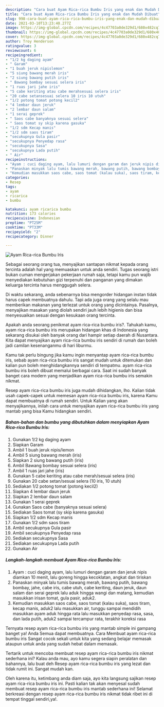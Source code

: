 ```yaml
---
description: "Cara buat Ayam Rica-rica Bumbu Iris yang enak dan Mudah Dibuat"
title: "Cara buat Ayam Rica-rica Bumbu Iris yang enak dan Mudah Dibuat"
slug: 998-cara-buat-ayam-rica-rica-bumbu-iris-yang-enak-dan-mudah-dibuat
date: 2021-03-10T13:23:40.277Z
image: https://img-global.cpcdn.com/recipes/4c47703a0de329d1/680x482cq70/ayam-rica-rica-bumbu-iris-foto-resep-utama.jpg
thumbnail: https://img-global.cpcdn.com/recipes/4c47703a0de329d1/680x482cq70/ayam-rica-rica-bumbu-iris-foto-resep-utama.jpg
cover: https://img-global.cpcdn.com/recipes/4c47703a0de329d1/680x482cq70/ayam-rica-rica-bumbu-iris-foto-resep-utama.jpg
author: Troy Henderson
ratingvalue: 3
reviewcount: 6
recipeingredient:
- "1/2 kg daging ayam"
- " Garam"
- "1 buah jeruk nipislemon"
- "5 siung bawang merah iris"
- "2 siung bawang putih iris"
- " Bawang bombay sesuai selera iris"
- "1 ruas jari jahe iris"
- "5 cabe keriting atau cabe merahsesuai selera iris"
- "20 cabe setansesuai selera 10 iris 10 utuh"
- "1/2 potong tomat potong kecil2"
- "4 lembar daun jeruk"
- "2 lembar daun salam"
- "1 serai geprek"
- " Saos cabe banyaknya sesuai selera"
- " Saos tomat sy skip karena gasuka"
- "1/2 sdm Kecap manis"
- "1/2 sdm saos tiram"
- "secukupnya Gula pasir"
- "secukupnya Penyedap rasa"
- "secukupnya Sasa"
- "secukupnya Lada putih"
- " Air"
recipeinstructions:
- "Ayam : cuci daging ayam, lalu lumuri dengan garam dan jeruk nipis diamkan 10 menit, lalu goreng hingga kecoklatan, angkat dan tiriskan"
- "Panaskan minyak lalu tumis bawang merah, bawang putih, bawang bombay, jahe, cabe iris, cabe utuh, cabe keriting, daun jeruk, daun salam dan serai geprek lalu aduk hingga wangi dan matang, kemudian masukkan irisan tomat, gula pasir, aduk2."
- "Kemudian masukkan saos cabe, saos tomat (kalau suka), saos tiram, kecap manis, aduk2 lalu masukkan air, tunggu sampai mendidih masukkan ayam aduk hingga rata lalu masukkan penyedap rasa, sasa, dan lada putih, aduk2 sampai tercampur rata, terakhir koreksi rasa"
categories:
- Resep
tags:
- ayam
- ricarica
- bumbu

katakunci: ayam ricarica bumbu 
nutrition: 173 calories
recipecuisine: Indonesian
preptime: "PT25M"
cooktime: "PT33M"
recipeyield: "2"
recipecategory: Dinner

---
```



![Ayam Rica-rica Bumbu Iris](https://img-global.cpcdn.com/recipes/4c47703a0de329d1/680x482cq70/ayam-rica-rica-bumbu-iris-foto-resep-utama.jpg)

Sebagai seorang orang tua, menyajikan santapan nikmat kepada orang tercinta adalah hal yang memuaskan untuk anda sendiri. Tugas seorang istri bukan cuman mengerjakan pekerjaan rumah saja, tetapi kamu pun wajib menyediakan kebutuhan gizi terpenuhi dan panganan yang dimakan keluarga tercinta harus menggugah selera.

Di waktu  sekarang, anda sebenarnya bisa mengorder hidangan instan tidak harus capek membuatnya dahulu. Tapi ada juga orang yang selalu mau memberikan makanan yang terlezat untuk orang yang dicintainya. Pasalnya, menyajikan masakan yang diolah sendiri jauh lebih higienis dan bisa menyesuaikan sesuai dengan kesukaan orang tercinta. 



Apakah anda seorang penikmat ayam rica-rica bumbu iris?. Tahukah kamu, ayam rica-rica bumbu iris merupakan hidangan khas di Indonesia yang sekarang disukai oleh banyak orang dari hampir setiap daerah di Nusantara. Kita dapat menyajikan ayam rica-rica bumbu iris sendiri di rumah dan boleh jadi camilan kesenanganmu di hari liburmu.

Kamu tak perlu bingung jika kamu ingin menyantap ayam rica-rica bumbu iris, sebab ayam rica-rica bumbu iris sangat mudah untuk ditemukan dan kalian pun boleh menghidangkannya sendiri di tempatmu. ayam rica-rica bumbu iris boleh dibuat memalui berbagai cara. Saat ini sudah banyak banget cara modern yang menjadikan ayam rica-rica bumbu iris semakin nikmat.

Resep ayam rica-rica bumbu iris juga mudah dihidangkan, lho. Kalian tidak usah capek-capek untuk memesan ayam rica-rica bumbu iris, karena Kamu dapat membuatnya di rumah sendiri. Untuk Kalian yang akan menyajikannya, inilah cara untuk menyajikan ayam rica-rica bumbu iris yang mantab yang bisa Kamu hidangkan sendiri.

<!--inarticleads1-->

##### Bahan-bahan dan bumbu yang dibutuhkan dalam menyiapkan Ayam Rica-rica Bumbu Iris:

1. Gunakan 1/2 kg daging ayam
1. Siapkan  Garam
1. Ambil 1 buah jeruk nipis/lemon
1. Ambil 5 siung bawang merah (iris)
1. Siapkan 2 siung bawang putih (iris)
1. Ambil  Bawang bombay sesuai selera (iris)
1. Ambil 1 ruas jari jahe (iris)
1. Gunakan 5 cabe keriting atau cabe merah/sesuai selera (iris)
1. Gunakan 20 cabe setan/sesuai selera (10 iris, 10 utuh)
1. Sediakan 1/2 potong tomat (potong kecil2)
1. Siapkan 4 lembar daun jeruk
1. Siapkan 2 lembar daun salam
1. Gunakan 1 serai geprek
1. Gunakan  Saos cabe (banyaknya sesuai selera)
1. Sediakan  Saos tomat (sy skip karena gasuka)
1. Siapkan 1/2 sdm Kecap manis
1. Gunakan 1/2 sdm saos tiram
1. Ambil secukupnya Gula pasir
1. Ambil secukupnya Penyedap rasa
1. Sediakan secukupnya Sasa
1. Sediakan secukupnya Lada putih
1. Gunakan  Air




<!--inarticleads2-->

##### Langkah-langkah membuat Ayam Rica-rica Bumbu Iris:

1. Ayam : cuci daging ayam, lalu lumuri dengan garam dan jeruk nipis diamkan 10 menit, lalu goreng hingga kecoklatan, angkat dan tiriskan
1. Panaskan minyak lalu tumis bawang merah, bawang putih, bawang bombay, jahe, cabe iris, cabe utuh, cabe keriting, daun jeruk, daun salam dan serai geprek lalu aduk hingga wangi dan matang, kemudian masukkan irisan tomat, gula pasir, aduk2.
1. Kemudian masukkan saos cabe, saos tomat (kalau suka), saos tiram, kecap manis, aduk2 lalu masukkan air, tunggu sampai mendidih masukkan ayam aduk hingga rata lalu masukkan penyedap rasa, sasa, dan lada putih, aduk2 sampai tercampur rata, terakhir koreksi rasa




Ternyata resep ayam rica-rica bumbu iris yang mantab simple ini gampang banget ya! Anda Semua dapat membuatnya. Cara Membuat ayam rica-rica bumbu iris Sangat cocok sekali untuk kita yang sedang belajar memasak ataupun untuk anda yang sudah hebat dalam memasak.

Tertarik untuk mencoba membuat resep ayam rica-rica bumbu iris nikmat sederhana ini? Kalau anda mau, ayo kamu segera siapin peralatan dan bahannya, lalu buat deh Resep ayam rica-rica bumbu iris yang lezat dan tidak rumit ini. Sangat mudah kan. 

Oleh karena itu, ketimbang anda diam saja, ayo kita langsung sajikan resep ayam rica-rica bumbu iris ini. Pasti kalian tak akan menyesal sudah membuat resep ayam rica-rica bumbu iris mantab sederhana ini! Selamat berkreasi dengan resep ayam rica-rica bumbu iris nikmat tidak ribet ini di tempat tinggal sendiri,ya!.

